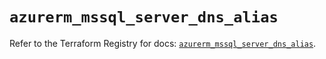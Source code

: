 # `azurerm_mssql_server_dns_alias`

Refer to the Terraform Registry for docs: [`azurerm_mssql_server_dns_alias`](https://registry.terraform.io/providers/hashicorp/azurerm/4.51.0/docs/resources/mssql_server_dns_alias).
